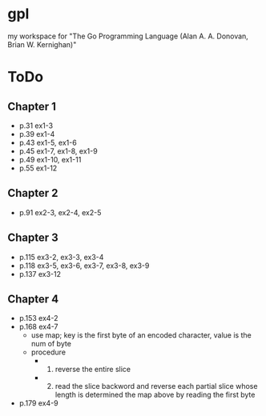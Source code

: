 # gpl

my workspace for "The Go Programming Language (Alan A. A. Donovan, Brian W. Kernighan)"

# ToDo

## Chapter 1

- p.31 ex1-3
- p.39 ex1-4
- p.43 ex1-5, ex1-6
- p.45 ex1-7, ex1-8, ex1-9
- p.49 ex1-10, ex1-11
- p.55 ex1-12

## Chapter 2

- p.91 ex2-3, ex2-4, ex2-5

## Chapter 3

- p.115 ex3-2, ex3-3, ex3-4
- p.118 ex3-5, ex3-6, ex3-7, ex3-8, ex3-9
- p.137 ex3-12

## Chapter 4

- p.153 ex4-2
- p.168 ex4-7
  - use map; key is the first byte of an encoded character, value is the num of byte
  - procedure
    - 1. reverse the entire slice
    - 2. read the slice backword and reverse each partial slice whose length is determined the map above by reading the first byte
- p.179 ex4-9
